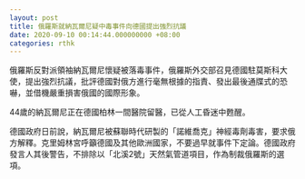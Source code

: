 ```yaml
---
layout: post
title: 俄羅斯就納瓦爾尼疑中毒事件向德國提出強烈抗議
date: 2020-09-10 00:14:44.000000000 +08:00
categories: rthk
---
```


俄羅斯反對派領袖納瓦爾尼懷疑被落毒事件，俄羅斯外交部召見德國駐莫斯科大使，提出強烈抗議，批評德國對俄方進行毫無根據的指責、發出最後通牒式的恐嚇，並借機嚴重損害俄國的國際形象。

44歲的納瓦爾尼正在德國柏林一間醫院留醫，已從人工昏迷中甦醒。

德國政府日前說，納瓦爾尼被蘇聯時代研製的「諾維喬克」神經毒劑毒害，要求俄方解釋。克里姆林宮呼籲德國及其他歐洲國家，不要過早就事件下定論。德國政府發言人其後警告，不排除以「北溪2號」天然氣管道項目，作為制裁俄羅斯的選項。
